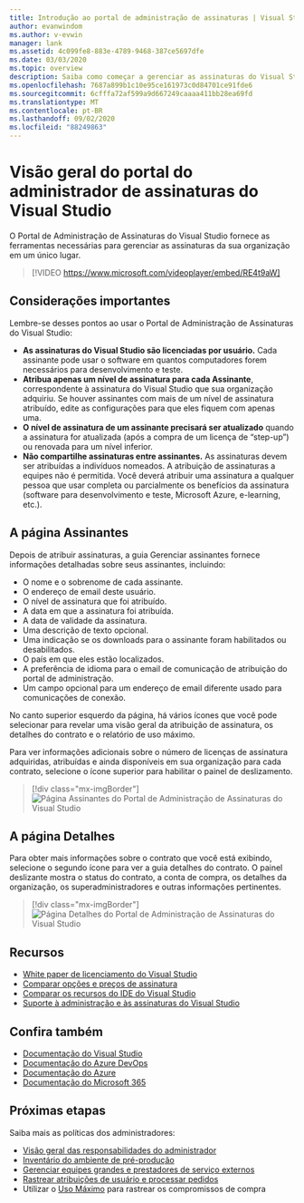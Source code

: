 ```yaml
---
title: Introdução ao portal de administração de assinaturas | Visual Studio Marketplace
author: evanwindom
ms.author: v-evwin
manager: lank
ms.assetid: 4c099fe8-883e-4789-9468-387ce5697dfe
ms.date: 03/03/2020
ms.topic: overview
description: Saiba como começar a gerenciar as assinaturas do Visual Studio de sua organização com o portal de administração de assinaturas.
ms.openlocfilehash: 7687a899b1c10e95ce161973c0d84701ce91fde6
ms.sourcegitcommit: 6cfffa72af599a9d667249caaaa411bb28ea69fd
ms.translationtype: MT
ms.contentlocale: pt-BR
ms.lasthandoff: 09/02/2020
ms.locfileid: "88249863"
---
```

# <a name="overview-of-the-visual-studio-subscriptions-administrator-portal"></a>Visão geral do portal do administrador de assinaturas do Visual Studio

O Portal de Administração de Assinaturas do Visual Studio fornece as ferramentas necessárias para gerenciar as assinaturas da sua organização em um único lugar. 

> [!VIDEO https://www.microsoft.com/videoplayer/embed/RE4t9aW]

## <a name="important-considerations"></a>Considerações importantes
Lembre-se desses pontos ao usar o Portal de Administração de Assinaturas do Visual Studio:
- **As assinaturas do Visual Studio são licenciadas por usuário.** Cada assinante pode usar o software em quantos computadores forem necessários para desenvolvimento e teste.
- **Atribua apenas um nível de assinatura para cada Assinante**, correspondente à assinatura do Visual Studio que sua organização adquiriu. Se houver assinantes com mais de um nível de assinatura atribuído, edite as configurações para que eles fiquem com apenas uma.
- **O nível de assinatura de um assinante precisará ser atualizado** quando a assinatura for atualizada (após a compra de um licença de “step-up”) ou renovada para um nível inferior.
- **Não compartilhe assinaturas entre assinantes.** As assinaturas devem ser atribuídas a indivíduos nomeados.  A atribuição de assinaturas a equipes não é permitida.  Você deverá atribuir uma assinatura a qualquer pessoa que usar completa ou parcialmente os benefícios da assinatura (software para desenvolvimento e teste, Microsoft Azure, e-learning, etc.).

## <a name="the-subscribers-page"></a>A página Assinantes
Depois de atribuir assinaturas, a guia Gerenciar assinantes fornece informações detalhadas sobre seus assinantes, incluindo:
- O nome e o sobrenome de cada assinante.
- O endereço de email deste usuário.
- O nível de assinatura que foi atribuído.
- A data em que a assinatura foi atribuída.
- A data de validade da assinatura.
- Uma descrição de texto opcional.
- Uma indicação se os downloads para o assinante foram habilitados ou desabilitados.
- O país em que eles estão localizados.
- A preferência de idioma para o email de comunicação de atribuição do portal de administração.
- Um campo opcional para um endereço de email diferente usado para comunicações de conexão.

No canto superior esquerdo da página, há vários ícones que você pode selecionar para revelar uma visão geral da atribuição de assinatura, os detalhes do contrato e o relatório de uso máximo.

Para ver informações adicionais sobre o número de licenças de assinatura adquiridas, atribuídas e ainda disponíveis em sua organização para cada contrato, selecione o ícone superior para habilitar o painel de deslizamento.
> [!div class="mx-imgBorder"]
> ![Página Assinantes do Portal de Administração de Assinaturas do Visual Studio](_img/using-admin-portal/subscribers-page.png)

## <a name="the-details-page"></a>A página Detalhes
Para obter mais informações sobre o contrato que você está exibindo, selecione o segundo ícone para ver a guia detalhes do contrato. O painel deslizante mostra o status do contrato, a conta de compra, os detalhes da organização, os superadministradores e outras informações pertinentes.
> [!div class="mx-imgBorder"]
> ![Página Detalhes do Portal de Administração de Assinaturas do Visual Studio](_img/using-admin-portal/details-page.png)

## <a name="resources"></a>Recursos
- [White paper de licenciamento do Visual Studio](https://visualstudio.microsoft.com/wp-content/uploads/2019/06/Visual-Studio-Licensing-Whitepaper-May-2019.pdf)
- [Comparar opções e preços de assinatura](https://visualstudio.microsoft.com/vs/pricing)
- [Comparar os recursos do IDE do Visual Studio](https://visualstudio.microsoft.com/vs/compare)
- [Suporte à administração e às assinaturas do Visual Studio](https://visualstudio.microsoft.com/support/support-overview-vs)

## <a name="see-also"></a>Confira também
- [Documentação do Visual Studio](https://docs.microsoft.com/visualstudio/)
- [Documentação do Azure DevOps](https://docs.microsoft.com/azure/devops/)
- [Documentação do Azure](https://docs.microsoft.com/azure/)
- [Documentação do Microsoft 365](https://docs.microsoft.com/microsoft-365/)

## <a name="next-steps"></a>Próximas etapas
Saiba mais as políticas dos administradores:
- [Visão geral das responsabilidades do administrador](admin-responsibilities.md)
- [Inventário do ambiente de pré-produção](admin-inventory.md)
- [Gerenciar equipes grandes e prestadores de serviço externos](manage-teams.md)
- [Rastrear atribuições de usuário e processar pedidos](assignments-orders.md)
- Utilizar o [Uso Máximo](maximum-usage.md) para rastrear os compromissos de compra

